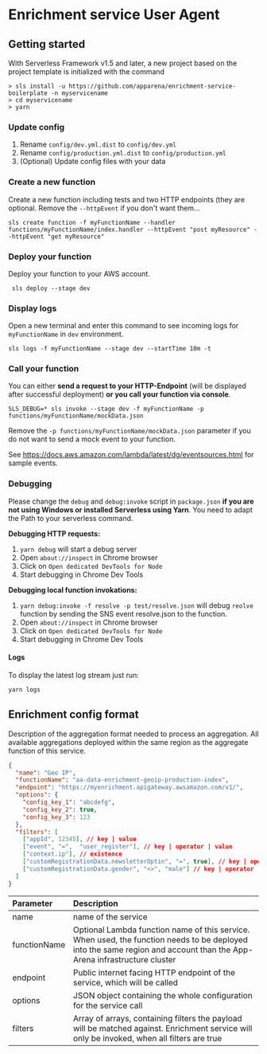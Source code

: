# Enrichment service User Agent

## Getting started

With Serverless Framework v1.5 and later, a new project based on the
project template is initialized with the command
```
> sls install -u https://github.com/apparena/enrichment-service-boilerplate -n myservicename
> cd myservicename
> yarn
```

### Update config

1. Rename `config/dev.yml.dist` to `config/dev.yml`
2. Rename `config/production.yml.dist` to `config/production.yml`
3. (Optional) Update config files with your data

### Create a new function

Create a new function including tests and two HTTP endpoints (they are
optional. Remove the `--httpEvent` if you don't want them...

`sls create function -f myFunctionName --handler
functions/myFunctionName/index.handler --httpEvent "post myResource"
--httpEvent "get myResource"`

### Deploy your function

Deploy your function to your AWS account.

` sls deploy --stage dev`

### Display logs

Open a new terminal and enter this command to see incoming logs for
`myFunctionName` in `dev` environment.

`sls logs -f myFunctionName --stage dev --startTime 10m -t`

### Call your function

You can either **send a request to your HTTP-Endpoint** (will be
displayed after successful deployment) **or you call your function via
console**.

`SLS_DEBUG=* sls invoke --stage dev -f myFunctionName -p
functions/myFunctionName/mockData.json`

Remove the `-p functions/myFunctionName/mockData.json` parameter if you
do not want to send a mock event to your function.

See https://docs.aws.amazon.com/lambda/latest/dg/eventsources.html for
sample events.

### Debugging

Please change the `debug` and `debug:invoke` script in `package.json` **if you
are not using Windows or installed Serverless using Yarn**. You need to
adapt the Path to your serverless command.

**Debugging HTTP requests:**

1. `yarn debug` will start a debug server
2. Open `about://inspect` in Chrome browser
3. Click on `Open dedicated DevTools for Node`
4. Start debugging in Chrome Dev Tools

**Debugging local function invokations:**

1. `yarn debug:invoke -f resolve -p test/resolve.json` will debug
   `reolve` function by sending the SNS event resolve.json to the function.
2. Open `about://inspect` in Chrome browser
3. Click on `Open dedicated DevTools for Node`
4. Start debugging in Chrome Dev Tools

#### Logs

To display the latest log stream just run:

```bash
yarn logs
```

## Enrichment config format

Description of the aggregation format needed to process an aggregation.
All available aggregations deployed within the same region as the aggregate
function of this service.

```json
{
  "name": "Geo IP",
  "functionName": "aa-data-enrichment-geoip-production-index",
  "endpoint": "https://myenrichment.apigateway.awsamazon.com/v1/",
  "options": {
    "config_key_1": "abcdefg",
    "config_key_2": true,
    "config_key_3": 123
  },
  "filters": [
    ["appId", 12345], // key | value
    ["event", "=",  "user_register"], // key | operator | value
    ["context.ip"], // existence
    ["customRegistrationData.newsletterOptin", "=", true], // key | operator | value
    ["customRegistrationData.gender", "<>", "male"] // key | operator | value
  ]
}
```

| Parameter    | Description                                                                                                                                                            |
|:-------------|:-----------------------------------------------------------------------------------------------------------------------------------------------------------------------|
| name         | name of the service                                                                                                                                                    |
| functionName | Optional Lambda function name of this service. When used, the function needs to be deployed into the same region and account than the App-Arena infrastructure cluster |
| endpoint     | Public internet facing HTTP endpoint of the service, which will be called                                                                                              |
| options      | JSON object containing the whole configuration for the service call                                                                                                    |
| filters      | Array of arrays, containing filters the payload will be matched against. Enrichment service will only be invoked, when all filters are true                            |
